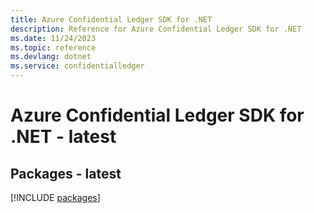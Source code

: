 ```yaml
---
title: Azure Confidential Ledger SDK for .NET
description: Reference for Azure Confidential Ledger SDK for .NET
ms.date: 11/24/2023
ms.topic: reference
ms.devlang: dotnet
ms.service: confidentialledger
---
```

# Azure Confidential Ledger SDK for .NET - latest
## Packages - latest
[!INCLUDE [packages](confidential-ledger-index.md)]